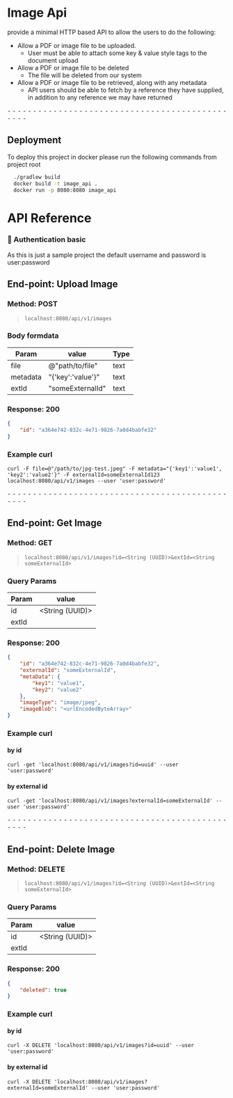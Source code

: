 # Image Api

provide a minimal HTTP based API to allow the users to do the
following:

- Allow a PDF or image file to be uploaded.
    - User must be able to attach some key & value style tags to the document upload
- Allow a PDF or image file to be deleted
    - The file will be deleted from our system
- Allow a PDF or image file to be retrieved, along with any metadata
    - API users should be able to fetch by a reference they have supplied, in addition to any reference we may have returned 
  
⁃ ⁃ ⁃ ⁃ ⁃ ⁃ ⁃ ⁃ ⁃ ⁃ ⁃ ⁃ ⁃ ⁃ ⁃ ⁃ ⁃ ⁃ ⁃ ⁃ ⁃ ⁃ ⁃ ⁃ ⁃ ⁃ ⁃ ⁃ ⁃ ⁃ ⁃ ⁃ ⁃ ⁃ ⁃ ⁃ ⁃ ⁃ ⁃ ⁃ ⁃ ⁃ ⁃ ⁃ ⁃ ⁃ ⁃

## Deployment

To deploy this project in docker please run the following commands from project root

```bash
  ./gradlew build
  docker build -t image_api .
  docker run -p 8080:8080 image_api
```


# API Reference

### 🔑 Authentication basic

As this is just a sample project the default username and password is user:password

## End-point: Upload Image
### Method: POST
>```
>localhost:8080/api/v1/images
>```
### Body formdata

|Param|value|Type|
|---|---|---|
|file|@"path/to/file"|text|
|metadata|"{'key':'value'}"|text|
|extId|"someExternalId"|text|

### Response: 200
```json
{
    "id": "a364e742-832c-4e71-9826-7a0d4babfe32"
}
```

### Example curl
`curl -F file=@"/path/to/jpg-test.jpeg" -F metadata="{'key1':'value1', 'key2':'value2'}" -F externalId=someExternalId123  localhost:8080/api/v1/images --user 'user:password'`


⁃ ⁃ ⁃ ⁃ ⁃ ⁃ ⁃ ⁃ ⁃ ⁃ ⁃ ⁃ ⁃ ⁃ ⁃ ⁃ ⁃ ⁃ ⁃ ⁃ ⁃ ⁃ ⁃ ⁃ ⁃ ⁃ ⁃ ⁃ ⁃ ⁃ ⁃ ⁃ ⁃ ⁃ ⁃ ⁃ ⁃ ⁃ ⁃ ⁃ ⁃ ⁃ ⁃ ⁃ ⁃ ⁃ ⁃

## End-point: Get Image
### Method: GET
>```
>localhost:8080/api/v1/images?id=<String (UUID)>&extId=<String someExternalId>
>```
### Query Params

|Param|value|
|---|---|
|id|<String (UUID)>|
|extId|<String someExternalId>|

### Response: 200
```json
{
    "id": "a364e742-832c-4e71-9826-7a0d4babfe32",
    "externalId": "someExternalId",
    "metaData": {
        "key1": "value1",
        "key2": "value2"
    },
    "imageType": "image/jpeg",
    "imageBlob": "<urlEncodedByteArray>"
}
```

### Example curl

#### by id
`curl -get 'localhost:8080/api/v1/images?id=uuid' --user 'user:password'`

#### by external id
`curl -get 'localhost:8080/api/v1/images?externalId=someExternalId' --user 'user:password'`


⁃ ⁃ ⁃ ⁃ ⁃ ⁃ ⁃ ⁃ ⁃ ⁃ ⁃ ⁃ ⁃ ⁃ ⁃ ⁃ ⁃ ⁃ ⁃ ⁃ ⁃ ⁃ ⁃ ⁃ ⁃ ⁃ ⁃ ⁃ ⁃ ⁃ ⁃ ⁃ ⁃ ⁃ ⁃ ⁃ ⁃ ⁃ ⁃ ⁃ ⁃ ⁃ ⁃ ⁃ ⁃ ⁃ ⁃

## End-point: Delete Image
### Method: DELETE
>```
>localhost:8080/api/v1/images?id=<String (UUID)>&extId=<String someExternalId> 
>```
### Query Params

|Param|value|
|---|---|
|id|<String (UUID)>|
|extId|<String someExternalId>|

### Response: 200
```json
{
    "deleted": true
}
```

### Example curl

#### by id
`curl -X DELETE 'localhost:8080/api/v1/images?id=uuid' --user 'user:password'`

#### by external id
`curl -X DELETE 'localhost:8080/api/v1/images?externalId=someExternalId' --user 'user:password'`





